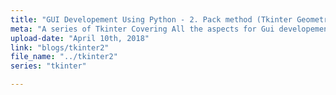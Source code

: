 ```yaml
---
title: "GUI Developement Using Python - 2. Pack method (Tkinter Geometry manager)"
meta: "A series of Tkinter Covering All the aspects for Gui developement from scratch."
upload-date: "April 10th, 2018"
link: "blogs/tkinter2"
file_name: "../tkinter2"
series: "tkinter"

---
```



